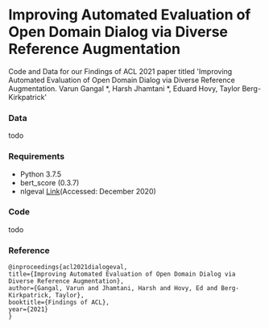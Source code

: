 # Improving Automated Evaluation of Open Domain Dialog via Diverse Reference Augmentation

Code and Data for our Findings of ACL 2021  paper titled 'Improving Automated Evaluation of Open Domain Dialog via Diverse Reference Augmentation. Varun Gangal \*, Harsh Jhamtani \*, Eduard Hovy, Taylor Berg-Kirkpatrick'


### Data
todo


### Requirements
- Python 3.7.5
- bert_score (0.3.7)
- nlgeval [Link](https://github.com/Maluuba/nlg-eval)(Accessed: December 2020)


### Code
todo


### Reference

```
@inproceedings{acl2021dialogeval, 
title={Improving Automated Evaluation of Open Domain Dialog via Diverse Reference Augmentation}, 
author={Gangal, Varun and Jhamtani, Harsh and Hovy, Ed and Berg-Kirkpatrick, Taylor}, 
booktitle={Findings of ACL}, 
year={2021} 
}
```
